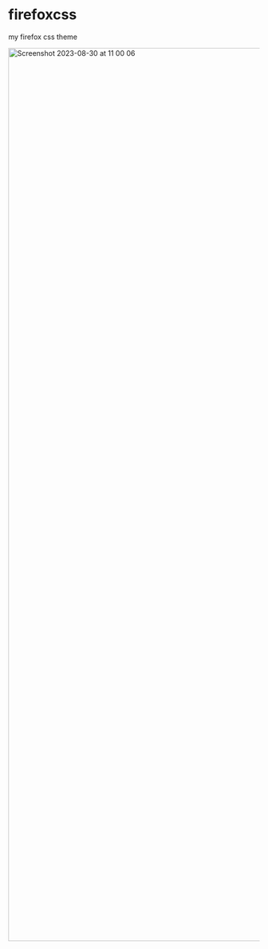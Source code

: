 # firefoxcss
my firefox css theme

<img width="1792" alt="Screenshot 2023-08-30 at 11 00 06" src="https://github.com/luke12harris/firefoxcss/assets/69634436/9f0e9228-c0ac-4c95-a147-cbef86688cc9">
